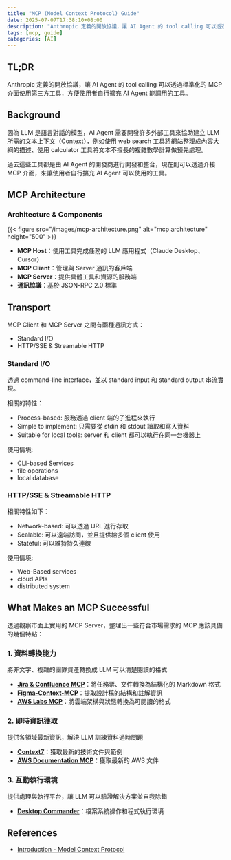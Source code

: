 ```yaml
---
title: "MCP (Model Context Protocol) Guide"
date: 2025-07-07T17:38:10+08:00
description: "Anthropic 定義的開放協議，讓 AI Agent 的 tool calling 可以透過標準化的 MCP 介面使用第三方工具，方便使用者自行擴充 AI Agent 能調用的工具。"
tags: [mcp, guide]
categories: [AI]
---
```


## TL;DR

Anthropic 定義的開放協議，讓 AI Agent 的 tool calling 可以透過標準化的 MCP 介面使用第三方工具，方便使用者自行擴充 AI Agent 能調用的工具。

## Background

因為 LLM 是語言對話的模型，AI Agent 需要開發許多外部工具來協助建立 LLM 所需的文本上下文（Context），例如使用 web search 工具將網站整理成內容大綱的描述、使用 calculator 工具將文本不擅長的複雜數學計算做預先處理。

過去這些工具都是由 AI Agent 的開發商進行開發和整合，現在則可以透過介接 MCP 介面，來讓使用者自行擴充 AI Agent 可以使用的工具。

## MCP Architecture

### Architecture & Components

{{< figure src="/images/mcp-architecture.png" alt="mcp architecture" height="500" >}}

- **MCP Host**：使用工具完成任務的 LLM 應用程式（Claude Desktop、Cursor）
- **MCP Client**：管理與 Server 通訊的客戶端
- **MCP Server**：提供具體工具和資源的服務端
- **通訊協議**：基於 JSON-RPC 2.0 標準

## Transport

MCP Client 和 MCP Server 之間有兩種通訊方式：

- Standard I/O
- HTTP/SSE & Streamable HTTP

### Standard I/O

透過 command-line interface，並以 standard input 和 standard output 串流實現。

相關的特性：

- Process-based: 服務透過 client 端的子進程來執行
- Simple to implement: 只需要從 stdin 和 stdout 讀取和寫入資料
- Suitable for local tools: server 和 client 都可以執行在同一台機器上

使用情境:

- CLI-based Services
- file operations
- local database

### HTTP/SSE & Streamable HTTP

相關特性如下：

- Network-based: 可以透過 URL 進行存取
- Scalable: 可以遠端訪問，並且提供給多個 client 使用
- Stateful: 可以維持持久連線

使用情境:

- Web-Based services
- cloud APIs
- distributed system

## What Makes an MCP Successful

透過觀察市面上實用的 MCP Server，整理出一些符合市場需求的 MCP 應該具備的幾個特點：

### 1. 資料轉換能力

將非文字、複雜的團隊資產轉換成 LLM 可以清楚閱讀的格式

- **[Jira & Confluence MCP](https://community.atlassian.com/forums/Atlassian-Platform-articles/Using-the-Atlassian-Remote-MCP-Server-beta/ba-p/3005104)**：將任務票、文件轉換為結構化的 Markdown 格式
- **[Figma-Context-MCP](https://github.com/GLips/Figma-Context-MCP)**：提取設計稿的結構和註解資訊
- **[AWS Labs MCP](https://github.com/awslabs/mcp)**：將雲端架構與狀態轉換為可閱讀的格式

### 2. 即時資訊獲取

提供各領域最新資訊，解決 LLM 訓練資料過時問題

- **[Context7](https://github.com/upstash/context7)**：獲取最新的技術文件與範例
- **[AWS Documentation MCP](https://github.com/awslabs/mcp/tree/HEAD/src/aws-documentation-mcp-server)**：獲取最新的 AWS 文件

### 3. 互動執行環境

提供處理與執行平台，讓 LLM 可以驗證解決方案並自我除錯

- **[Desktop Commander](https://github.com/wonderwhy-er/DesktopCommanderMCP)**：檔案系統操作和程式執行環境

## References

- [Introduction - Model Context Protocol](https://modelcontextprotocol.io/introduction)
